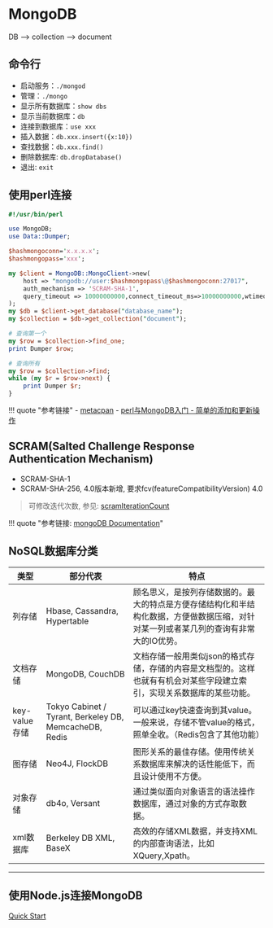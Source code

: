 # MongoDB

DB --> collection --> document

## 命令行

- 启动服务：`./mongod`
- 管理：`./mongo`
- 显示所有数据库：`show dbs`
- 显示当前数据库：`db`
- 连接到数据库：`use xxx`
- 插入数据：`db.xxx.insert({x:10})`
- 查找数据：`db.xxx.find()`
- 删除数据库: `db.dropDatabase()`
- 退出: `exit`

## 使用perl连接

```perl
#!/usr/bin/perl

use MongoDB;
use Data::Dumper;

$hashmongoconn='x.x.x.x';
$hashmongopass='xxx';

my $client = MongoDB::MongoClient->new(
    host => "mongodb://user:$hashmongopass\@$hashmongoconn:27017",
    auth_mechanism => 'SCRAM-SHA-1',
    query_timeout => 10000000000,connect_timeout_ms=>10000000000,wtimeout=>10000
);
my $db = $client->get_database("database_name");
my $collection = $db->get_collection("document");

# 查询第一个
my $row = $collection->find_one;
print Dumper $row;

# 查询所有
my $row = $collection->find;
while (my $r = $row->next) {
    print Dumper $r;
}
```


!!! quote "参考链接"
    - [metacpan](https://metacpan.org/pod/MongoDB::Collection)
    - [perl与MongoDB入门 - 简单的添加和更新操作](https://cn.perlmaven.com/getting-started-with-mongodb-using-perl-insert-and-update)


## SCRAM(Salted Challenge Response Authentication Mechanism)

- SCRAM-SHA-1
- SCRAM-SHA-256, 4.0版本新增, 要求fcv(featureCompatibilityVersion) 4.0

> 可修改迭代次数, 参见: [scramIterationCount](https://docs.mongodb.com/manual/reference/parameters/#param.scramIterationCount)

!!! quote "参考链接: [mongoDB Documentation](https://docs.mongodb.com/manual/core/security-scram/)"


## NoSQL数据库分类

| 类型 | 部分代表 | 特点 |
| --- | --- | --- |
| 列存储 | Hbase, Cassandra, Hypertable | 顾名思义，是按列存储数据的。最大的特点是方便存储结构化和半结构化数据，方便做数据压缩，对针对某一列或者某几列的查询有非常大的IO优势。 |
| 文档存储 | MongoDB, CouchDB | 文档存储一般用类似json的格式存储，存储的内容是文档型的。这样也就有有机会对某些字段建立索引，实现关系数据库的某些功能。 |
| key-value存储 | Tokyo Cabinet / Tyrant, Berkeley DB, MemcacheDB, Redis | 可以通过key快速查询到其value。一般来说，存储不管value的格式，照单全收。（Redis包含了其他功能） |
| 图存储 | Neo4J, FlockDB | 图形关系的最佳存储。使用传统关系数据库来解决的话性能低下，而且设计使用不方便。 |
| 对象存储 | db4o, Versant | 通过类似面向对象语言的语法操作数据库，通过对象的方式存取数据。 |
| xml数据库 | Berkeley DB XML, BaseX | 高效的存储XML数据，并支持XML的内部查询语法，比如XQuery,Xpath。 |


---


## 使用Node.js连接MongoDB

[Quick Start](http://mongodb.github.io/node-mongodb-native/3.1/quick-start/quick-start/)
